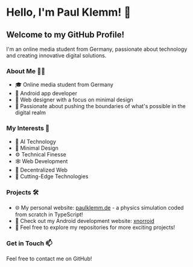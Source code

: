 # Hello, I'm Paul Klemm! 👋

## Welcome to my GitHub Profile!

I'm an online media student from Germany, passionate about technology and creating innovative digital solutions. 

### About Me 👨‍💻

- 🎓 Online media student from Germany
- 📱 Android app developer
- 🎨 Web designer with a focus on minimal design
- 🚀 Passionate about pushing the boundaries of what's possible in the digital realm

### My Interests 🌟

- 🤖 AI Technology
- 🎨 Minimal Design
- ⚙️ Technical Finesse
- 🕸️ Web Development
- 🔗 Decentralized Web
- 🔬 Cutting-Edge Technologies

### Projects 🛠️

- 🌐 My personal website: [paulklemm.de](https://paulklemm.de) - a physics simulation coded from scratch in TypeScript!
- 📱 Check out my Android development website: [xnorroid](https://xnorroid.com)
- 📂 Feel free to explore my repositories for more exciting projects!

### Get in Touch 📫

Feel free to contact me on GitHub!

